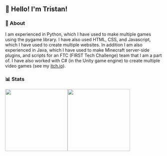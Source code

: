 ## 👋 Hello! I'm Tristan!

### 📕 About
I am experienced in Python, which I have used to make multiple games using the pygame library. I have also used HTML, CSS, and Javascript, which I have used to create multiple websites. In addition I am also experienced in Java, which I have used to make Minecraft server-side plugins, and scripts for an FTC (FIRST Tech Challenge) team that I am a part of. I have also worked with C# (in the Unity game engine) to create multiple video games (see my [itch.io](https://openchanter.itch.io)).

### 📊 Stats
<div style="display:flex;flex-direction:row">
  <img style="height:200px;" height=200 align="center" src="https://github-readme-stats.vercel.app/api?username=OpEnchanter&theme=gruvbox&hide_border=true&border_radius=12"/>
  <img style="height:200px;" height=200 align="center" src="https://github-readme-stats.vercel.app/api/top-langs?username=OpEnchanter&layout=compact&langs_count=8&card_width=320&theme=gruvbox&hide_border=true&border_radius=12" />
</div>
